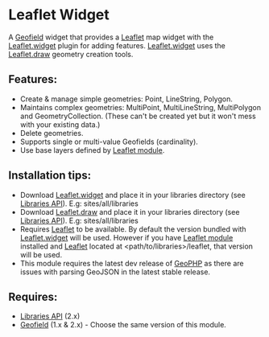 # Leaflet Widget

A [Geofield] widget that provides a [Leaflet] map widget with the
[Leaflet.widget] plugin for adding features. [Leaflet.widget] uses the
[Leaflet.draw] geometry creation tools.

## Features:

- Create & manage simple geometries: Point, LineString, Polygon.
- Maintains complex geometries: MultiPoint, MultiLineString, MultiPolygon and
  GeometryCollection. (These can't be created yet but it won't mess with your
  existing data.)
- Delete geometries.
- Supports single or multi-value Geofields (cardinality).
- Use base layers defined by [Leaflet module].

## Installation tips:

- Download [Leaflet.widget] and place it in your libraries directory (see 
  [Libraries API]). E.g: sites/all/libraries
- Download [Leaflet.draw] and place it in your libraries directory (see 
  [Libraries API]). E.g: sites/all/libraries
- Requires [Leaflet] to be available. By default the version bundled with
  [Leaflet.widget] will be used. However if you have [Leaflet module] installed
  and [Leaflet] located at <path/to/libraries>/leaflet, that version will be
  used.
- This module requires the latest dev release of [GeoPHP] as there are issues 
  with parsing GeoJSON in the latest stable release.

## Requires:

- [Libraries API] (2.x)
- [Geofield] (1.x & 2.x) - Choose the same version of this module.

[Leaflet]: http://leaflet.cloudmade.com
[GeoPHP]: http://drupal.org/project/geophp
[Leaflet module]: http://drupal.org/project/leaflet
[Geofield]: http://drupal.org/project/geofield
[Leaflet.draw]: https://github.com/Leaflet/Leaflet.draw
[Leaflet.widget]: https://tnightingale.github.com/Leaflet.widget
[Libraries API]: http://drupal.org/project/libraries

